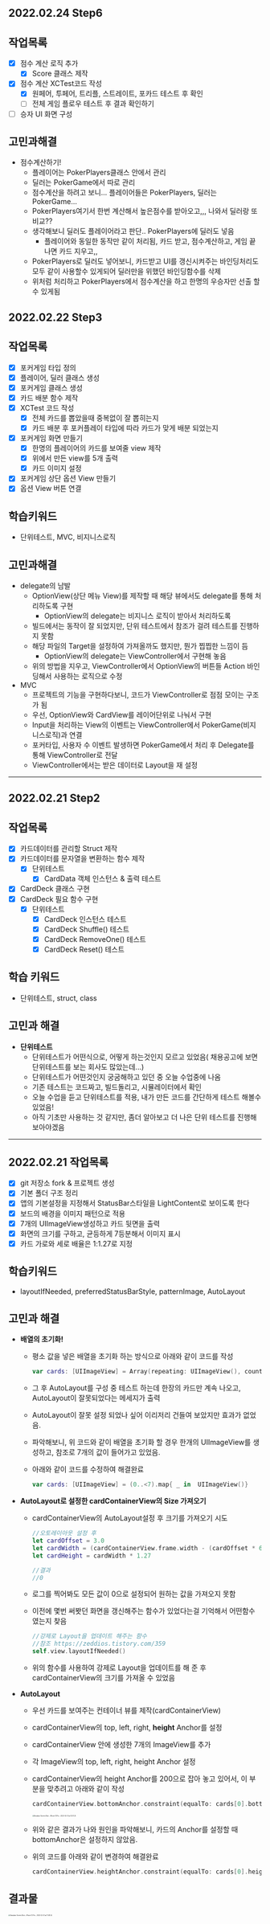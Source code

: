 ## 2022.02.24 Step6

## 작업목록

- [x] 점수 계산 로직 추가
  - [x] Score 클래스 제작
- [x] 점수 계산 XCTest코드 작성
  - [x] 원페어, 투페어, 트리플, 스트레이트, 포카드 테스트 후 확인
  - [ ] 전체 게임 플로우 테스트 후 결과 확인하기
- [ ] 승자 UI 화면 구성

## 고민과해결

* 점수계산하기!
  * 플레이어는 PokerPlayers클래스 안에서 관리
  * 딜러는 PokerGame에서 따로 관리
  * 점수계산을 하려고 보니... 플레이어들은 PokerPlayers, 딜러는 PokerGame...
  * PokerPlayers여기서 한번 계산해서 높은점수를 받아오고,,, 나와서 딜러랑 또 비교??
  * 생각해보니 딜러도 플레이어라고 판단.. PokerPlayers에 딜러도 넣음
    * 플레이어와 동일한 동작만 같이 처리됨, 카드 받고, 점수계산하고, 게임 끝나면 카드 지우고,,
  * PokerPlayers로 딜러도 넣어보니, 카드받고 UI를 갱신시켜주는 바인딩처리도
    모두 같이 사용할수 있게되어 딜러만을 위했던 바인딩함수를 삭제
  * 위처럼 처리하고 PokerPlayers에서 점수계산을 하고 한명의 우승자만 선출 할 수 있게됨



## 2022.02.22 Step3

## 작업목록

- [x] 포커게임 타입 정의
- [x] 플레이어, 딜러 클래스 생성
- [x] 포커게임 클래스 생성
- [x] 카드 배분 함수 제작 
- [x] XCTest 코드 작성
  - [x] 전체 카드를 뽑았을때 중복없이 잘 뽑히는지
  - [x] 카드 배분 후 포커플레이 타입에 따라 카드가 맞게 배분 되었는지
- [x] 포커게임 화면 만들기
  - [x] 한명의 플레이어의 카드를 보여줄 view 제작
  - [x] 위에서 만든 view를 5개 출력
  - [x] 카드 이미지 설정
- [x] 포커게임 상단 옵션 View 만들기
- [x] 옵션 View 버튼 연결

## 학습키워드

* 단위테스트, MVC, 비지니스로직

## 고민과해결

* delegate의 남발
  * OptionView(상단 메뉴 View)를 제작할 때 해당 뷰에서도 delegate를 통해 처리하도록 구현
    * OptionView의 delegate는 비지니스 로직이 받아서 처리하도록
  * 빌드에서는 동작이 잘 되었지만, 단위 테스트에서 참조가 걸려 테스트를 진행하지 못함
  * 해당 파일의 Target을 설정하여 가져올까도 했지만, 뭔가 찝찝한 느낌이 듬
    * OptionView의 delegate는 ViewController에서 구현해 놓음
  * 위의 방법을 지우고, ViewController에서 OptionView의 버튼들 Action 바인딩해서 사용하는 로직으로 수정
* MVC
  * 프로젝트의 기능을 구현하다보니, 코드가 ViewController로 점점 모이는 구조가 됨
  * 우선, OptionView와 CardView를 레이어단위로 나눠서 구현
  * Input을 처리하는 View의 이벤트는 ViewController에서 PokerGame(비지니스로직)과 연결
  * 포커타입, 사용자 수 이벤트 발생하면 PokerGame에서 처리 후 Delegate를 통해 ViewController로 전달
  * ViewController에서는 받은 데이터로 Layout을 재 설정



------

## 2022.02.21 Step2

## 작업목록

- [x] 카드데이터를 관리할 Struct 제작
- [x] 카드데이터를 문자열을 변환하는 함수 제작
  - [x] 단위테스트
    - [x] CardData 객체 인스턴스 & 출력 테스트
- [x] CardDeck 클래스 구현
- [x] CardDeck 필요 함수 구현
  - [x] 단위테스트
    - [x] CardDeck 인스턴스 테스트
    - [x] CardDeck Shuffle() 테스트
    - [x] CardDeck RemoveOne() 테스트
    - [x] CardDeck Reset() 테스트

## 학습 키워드

* 단위테스트, struct, class

## 고민과 해결

* **단위테스트**
  * 단위테스트가 어떤식으로, 어떻게 하는것인지 모르고 있었음( 채용공고에 보면 단위테스트를 보는 회사도 많았는데...)
  * 단위테스트가 어떤것인지 궁굼해하고 있던 중 오늘 수업중에 나옴
  * 기존 테스트는 코드짜고, 빌드돌리고, 시뮬레이터에서 확인
  * 오늘 수업을 듣고 단위테스트를 적용, 내가 만든 코드를 간단하게 테스트 해볼수 있었음!
  * 아직 기초만 사용하는 것 같지만, 좀더 알아보고 더 나은 단위 테스트를 진행해 보아야겠음

------



## 2022.02.21 작업목록

- [x] git 저장소 fork & 프로젝트 생성
- [x] 기본 폴더 구조 정리
- [x] 앱의 기본설정을 지정해서 StatusBar스타일을 LightContent로 보이도록 한다
- [x] 보드의 배경을 이미지 패턴으로 적용
- [x] 7개의 UIImageView생성하고 카드 뒷면을 출력
- [x] 화면의 크기를 구하고, 균등하게 7등분해서 이미지 표시
- [x] 카드 가로와 세로 배율은 1:1.27로 지정

## 학습키워드

* layoutIfNeeded, preferredStatusBarStyle, patternImage, AutoLayout

## 고민과 해결

* **배열의 초기화!**

  * 평소 값을 넣은 배열을 초기화 하는 방식으로 아래와 같이 코드를 작성

    ```swift
    var cards: [UIImageView] = Array(repeating: UIImageView(), count: 7)
    ```

  * 그 후 AutoLayout를 구성 중 테스트 하는데 한장의 카드만 계속 나오고, AutoLayout이 잘못되었다는 메세지가 출력

  * AutoLayout이 잘못 설정 되었나 싶어 이리저리 건들여 보았지만 효과가 없었음.

  * 파악해보니, 위 코드와 같이 배열을 초기화 할 경우 한개의 UIImageView를 생성하고, 참조로 7개의 값이 들어가고 있었음.

  * 아래와 같이 코드를 수정하여 해결완료

    ```swift
    var cards: [UIImageView] = (0..<7).map{ _ in  UIImageView()}
    ```

* **AutoLayout로 설정한 cardContainerView의 Size 가져오기**

  * cardContainerView의 AutoLayout설정 후 크기를 가져오기 시도

    ```swift
    //오토레이아웃 설정 후
    let cardOffset = 3.0
    let cardWidth = (cardContainerView.frame.width - (cardOffset * 6)) / 7
    let cardHeight = cardWidth * 1.27
    
    //결과
    //0
    ```

  * 로그를 찍어봐도 모든 값이 0으로 설정되어 원하는 값을 가져오지 못함

  * 이전에 몇번 써봣던 화면을 갱신해주는 함수가 있었다는걸 기억해서 어떤함수였는지 찾음

    ```swift
    //강제로 Layout을 업데이트 해주는 함수
    //참조 https://zeddios.tistory.com/359
    self.view.layoutIfNeeded()
    ```

  * 위의 함수를 사용하여 강제로 Layout을 업데이트를 해 준 후 cardContainerView의 크기를 가져올 수 있었음

  

* **AutoLayout**

  * 우선 카드를 보여주는 컨테이너 뷰를 제작(cardContainerView)

  * cardContainerView의 top, left, right, **height** Anchor를 설정

  * cardContainerView 안에 생성한 7개의 ImageView를 추가

  * 각 ImageView의 top, left, right, height Anchor 설정

  * cardContainerView의 height Anchor를 200으로 잡아 놓고 있어서, 이 부분을 맞추려고 아래와 같이 작성

    ```swift
    cardContainerView.bottomAnchor.constraint(equalTo: cards[0].bottomAnchor).isActive = true
    ```

    <img src="https://user-images.githubusercontent.com/5019378/154882129-81cfc4a5-2389-44f7-915b-3864d7eea4eb.png" alt="Simulator Screen Shot - iPhone 13 Pro - 2022-02-21 at 12 01 25" style="zoom:20%;" />

  * 위와 같은 결과가 나와 원인을 파악해보니, 카드의 Anchor를 설정할 때 bottomAnchor은 설정하지 않았음.

  * 위의 코드를 아래와 같이 변경하여 해결완료

    ```swift
    cardContainerView.heightAnchor.constraint(equalTo: cards[0].heightAnchor).isActive = true
    ```



## 결과물

<img src="https://user-images.githubusercontent.com/5019378/154883261-ebc85ee1-6573-4bc3-8bcb-9c689e2a3e04.png" alt="Simulator Screen Shot - iPhone 13 Pro - 2022-02-21 at 11 48 24" style="zoom:20%;" />
